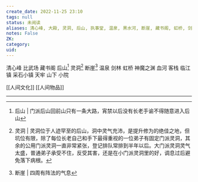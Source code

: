 ```yaml
---
create_date: 2022-11-25 23:10
tags: null
status: 未阅读 
aliases: 清心峰, 大殿, 灵洞, 后山, 执事堂, 温泉, 黑水河, 断崖, 藏书阁, 虹桥, 剑林, 客栈, 神魔之渊, 临江镇, 采石小镇, 天牢, 小院, 祭海神
notes: False
ZK: 
category: 
uid: 
---
```


清心峰
	比武场 
	藏书阁
	后山[^2] 
		灵洞[^1] 
	断崖[^3] 
	温泉
	剑林
	虹桥
神魔之渊
	血河
	客栈
	临江镇
	采石小镇
	天牢
山下
	小院

[[人间文化]]
[[人间物品]]

---

[^1]: 灵洞 | 灵洞位于人迹罕至的后山，洞中灵气充沛，是提升修为的绝佳之地，但坑位有限，除了每位长老自己和手下最得重视的一位弟子有固定门派灵洞，其余的公用门派灵洞一直非常紧张，登记排队常排到半年以后。大门派灵洞灵气太盛，普通弟子承受不住，反受其害，还是在小门派灵洞里的好，调息过后避免落下病根。
[^2]: 后山 | 门派后山回前山只有一条大路，宵禁以后没有长老手谕不得随意进入后山
[^3]: 断崖 | 四周有阵法的气息